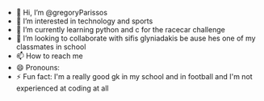 - 👋 Hi, I’m @gregoryParissos
- 👀 I’m interested in technology and sports
- 🌱 I’m currently learning python and c for the racecar challenge 
- 💞️ I’m looking to collaborate with sifis glyniadakis be ause hes one of my classmates in school 
- 📫 How to reach me 
- 😄 Pronouns: 
- ⚡ Fun fact: I'm a really good gk in my school and in football and I'm not experienced at coding at all

<!---
gregoryParissos/gregoryParissos is a ✨ special ✨ repository because its `README.md` (this file) appears on your GitHub profile.
You can click the Preview link to take a look at your changes.
--->
